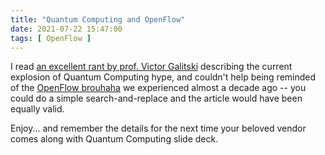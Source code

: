 ```yaml
---
title: "Quantum Computing and OpenFlow"
date: 2021-07-22 15:47:00
tags: [ OpenFlow ]
---
```

I read [an excellent rant by prof. Victor Galitski](https://www.linkedin.com/pulse/quantum-computing-hype-bad-science-victor-galitski-1c) describing the current explosion of Quantum Computing hype, and couldn't help being reminded of the [OpenFlow brouhaha](https://blog.ipspace.net/2011/03/open-networking-foundation-fabric.html) we experienced almost a decade ago -- you could do a simple search-and-replace and the article would have been equally valid.

Enjoy... and remember the details for the next time your beloved vendor comes along with Quantum Computing slide deck.